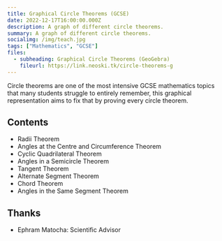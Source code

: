 ```yaml
---
title: Graphical Circle Theorems (GCSE)
date: 2022-12-17T16:00:00.000Z
description: A graph of different circle theorems.
summary: A graph of different circle theorems.
socialimg: /img/teach.jpg
tags: ["Mathematics", "GCSE"]
files:
  - subheading: Graphical Circle Theorems (GeoGebra)
    fileurl: https://link.neoski.tk/circle-theorems-g
---
```


Circle theorems are one of the most intensive GCSE mathematics topics that many students struggle to entirely remember, this graphical representation aims to fix that by proving every circle theorem.

## Contents

- Radii Theorem
- Angles at the Centre and Circumference Theorem
- Cyclic Quadrilateral Theorem
- Angles in a Semicircle Theorem
- Tangent Theorem
- Alternate Segment Theorem
- Chord Theorem
- Angles in the Same Segment Theorem

## Thanks

- Ephram Matocha: Scientific Advisor
